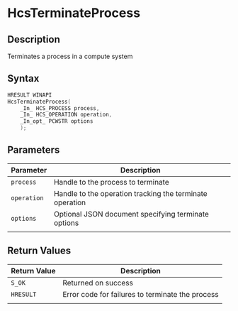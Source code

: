 # HcsTerminateProcess

## Description

Terminates a process in a compute system

## Syntax

```cpp
HRESULT WINAPI
HcsTerminateProcess(
    _In_ HCS_PROCESS process,
    _In_ HCS_OPERATION operation,
    _In_opt_ PCWSTR options
    );
```

## Parameters

|Parameter     |Description|
|---|---|
|`process`| Handle to the process to terminate|
|`operation`| Handle to the operation tracking the terminate operation|
|`options`|Optional JSON document specifying terminate options|
|    |    |

## Return Values

|Return Value | Description|
|---|---|
|`S_OK`| Returned on success|
|`HRESULT`|Error code for failures to terminate the process|
|    |    |
